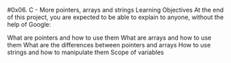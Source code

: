 #0x06. C - More pointers, arrays and strings
Learning Objectives
At the end of this project, you are expected to be able to explain to anyone, without the help of Google:

What are pointers and how to use them
What are arrays and how to use them
What are the differences between pointers and arrays
How to use strings and how to manipulate them
Scope of variables
